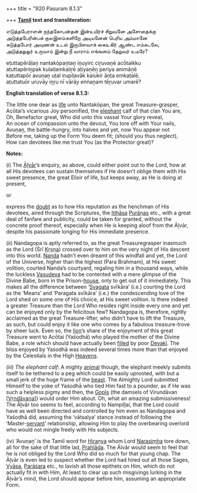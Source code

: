 +++
title = "920 Pasuram 8.1.3"

+++
**[Tamil](/definition/tamil#history "show Tamil definitions") text and transliteration:**

எடுத்தபேராளன் நந்தகோபன்தன் இன்உயிர்ச் சிறுவனே அசோதைக்கு  
அடுத்தபேரின்பக் குலஇளம்களிறே அடியனேன் பெரிய அம்மானே  
கடுத்தபோர் அவுணன் உடல் இருபிளவாக் கைஉகிர் ஆண்ட எம்கடலே,  
அடுத்ததுஓர் உருவாய் இன்று நீ வாராய் எங்ஙனம் தேறுவர் உமரே?

eṭuttapērāḷaṉ nantakōpaṉtaṉ iṉuyirc ciṟuvaṉē acōtaikku  
aṭuttapēriṉpak kulaiḷamkaḷiṟē aṭiyaṉēṉ periya ammāṉē  
kaṭuttapōr avuṇaṉ uṭal irupiḷavāk kaiukir āṇṭa emkaṭalē,  
aṭuttatuōr uruvāy iṉṟu nī vārāy eṅṅaṉam tēṟuvar umarē?

**English translation of verse 8.1.3:**

The little one dear as [life](/definition/life#history "show life definitions") unto Nantakōpan, the great Treasure-grasper,  
Acōtai’s vicarious Joy personified, the [elephant](/definition/elephant#history "show elephant definitions") calf of that clan You are,  
Oh, Benefactor great, Who did unto this vassal Your glory reveal,  
An ocean of compassion unto the devout, You tore off with Your nails,  
Avuṇaṉ, the battle-hungry, into halves and yet, now You appear not  
Before me, taking up the Form You deem fit; (should you thus neglect),  
How can devotees like me trust You (as the Protector great)?

**Notes:**

\(i\) The [Āḻvār](/definition/aḻvar#vaishnavism "show Āḻvār definitions")’s enquiry, as above, could either point out to the Lord, how at all His devotees can sustain themselves if He doesn’t oblige them with His sweet presence, the great Elixir of life, but keeps away, as He is doing at present,

or

express the [doubt](/definition/doubt#history "show doubt definitions") as to how His reputation as the henchman of His devotees, aired through the Scriptures, the [Itihāsa](/definition/itihasa#vaishnavism "show Itihāsa definitions") [Purāṇas](/definition/purana#vaishnavism "show Purāṇas definitions") etc., with a great deal of fanfare and publicity, could be taken for granted, without the concrete proof thereof, especially when He is keeping aloof from the Āḻvār, despite his passionate longing for His immediate presence.

\(ii\) Nandagopa is aptly referred to, as the great Treasuregrasper inasmuch as the Lord (Śrī [Kṛṣṇa](/definition/krishna#vaishnavism "show Kṛṣṇa definitions")) crossed over to him on the very night of His descent into this world. [Nanda](/definition/nanda#history "show Nanda definitions") hadn’t even dreamt of this windfall and yet, the Lord of the Universe, higher than the highest (Para Brahmam), at His sweet volition, courted Nanda’s courtyard, regaling him in a thousand ways, while the luckless [Vasudeva](/definition/vasudeva#vaishnavism "show Vasudeva definitions") had to be contented with a mere glimpse of the Divine Babe, born in the Prison-[house](/definition/house#history "show house definitions"), only to get out of it immediately. This makes all the difference between ‘[Svagata](/definition/svagata#vaishnavism "show Svagata definitions") svīkāra’ (i.e.) courting the Lord as the ‘Means’ and ‘Paragata svīkāra’ (i.e.) the condescending love of the Lord shed on some one of His choice, at His sweet volition. Is there indeed a greater Treasure than the Lord Who resides right inside every one and yet can be enjoyed only by the felicitous few? Nandagopa is, therefore, rightly acclaimed as the great Treasure-lifter, who didn’t have to lift the Treasure, as such, but could enjoy it like one who comes by a fabulous treasure-trove by sheer luck. Even so, the [lion](/definition/lion#history "show lion definitions")’s share of the enjoyment of this great Treasure went to Acōtai (Yaśodhā) who played the mother of the Divine Babe, a role which should have actually been [filled](/definition/filling#history "show filled definitions") by poor [Devakī](/definition/devaki#vaishnavism "show Devakī definitions"). The bliss enjoyed by Yaśodhā was indeed several times more than that enjoyed by the Celestials in the High [Heavens](/definition/heaven#history "show Heavens definitions").

\(iii\) *The elephant calf*: A mighty [animal](/definition/animal#history "show animal definitions") though, the elephant meekly submits itself to be tethered to a peg which could be easily uprooted, with but a small jerk of the huge frame of the [beast](/definition/beast#history "show beast definitions"). The Almighty Lord submitted Himself to the yoke of Yaśodhā who tied Him fast to a pounder, as if He was such a helpless pigmy and then, the [Gopīs](/definition/gopi#vaishnavism "show Gopīs definitions") (the damsels of Virundāvan [[Vṛndāvana](/definition/vrindavana#vaishnavism "show Vṛndāvana definitions")]) would order Him about. Oh, what an amazing submissiveness! The Āḻvār too seems to feel, according to Nampiḷḷai, that the Lord could have as well been directed and controlled by him even as Nandagopa and Yaśodhā did, assuming the ‘vātsalya’ stance instead of following the ‘Master-[servant](/definition/servant#history "show servant definitions")’ relationship, allowing Him to play the overbearing overlord who would not mingle freely with His subjects.

\(iv\) ‘Avuṇaṉ’ is the Tamil word for [Hiraṇya](/definition/hiranya#history "show Hiraṇya definitions") whom Lord [Narasiṃha](/definition/narasimha#history "show Narasiṃha definitions") tore down, all for the sake of that little lad, [Prahlāda](/definition/prahlada#vaishnavism "show Prahlāda definitions"). The Āīvār would seem to feel that he is not obliged by the Lord Who did so much for that young chap. The Āḻvār is even led to suspect whether the Lord had hired out all those Sages, [Vyāsa](/definition/vyasa#vaishnavism "show Vyāsa definitions"), [Parāśara](/definition/parashara#history "show Parāśara definitions") etc., to lavish all those epithets on Him, which do not actually fit in with Him, At least to clear up such misgivings lurking in the Āḻvār’s mind, the Lord should appear before him, assuming an appropriate Form.


